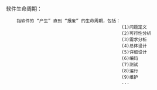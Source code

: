 软件生命周期：


		指软件的 “产生” 直到 “报废” 的生命周期，包括：
												(1)问题定义
												(2)可行性分析
												(3)需求分析
												(4)总体设计
												(5)详细设计
												(6)编码
												(7)测试
												(8)运行
												(9)维护
												...